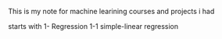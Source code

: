 This is my note for machine learining courses and projects i had 

starts with 
1- Regression
  1-1 simple-linear regression
